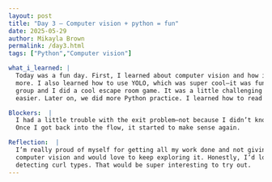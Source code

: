 ```yaml
---
layout: post
title: "Day 3 – Computer vision + python = fun"
date: 2025-05-29
author: Mikayla Brown
permalink: /day3.html
tags: ["Python","Computer vision"]

what_i_learned: |
  Today was a fun day. First, I learned about computer vision and how it's used in a lot of everyday things like speed cameras, Face ID, and 
  more. I also learned how to use YOLO, which was super cool—it was fun seeing things in my photos actually get detected. After that, my project 
  group and I did a cool escape room game. It was a little challenging at first, but after the third puzzle, things started to click and got 
  easier. Later on, we did more Python practice. I learned how to read files and got some solid practice in.

Blockers:  |
  I had a little trouble with the exit problem—not because I didn’t know how to do it, but just because I haven’t touched that topic in a while. 
  Once I got back into the flow, it started to make sense again.

Reflection:  |
  I’m really proud of myself for getting all my work done and not giving up, even when things were tough. I actually really enjoyed working with 
  computer vision and would love to keep exploring it. Honestly, I’d love to do something with it that connects to music—or even something like 
  detecting curl types. That would be super interesting to try out.
---
```

